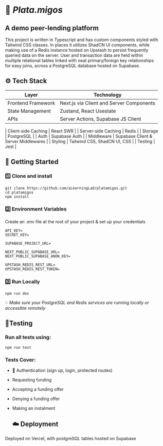 # 💸 *Plata.migos* 

## A demo peer-lending platform  
This project is written in Typescript and has custom components styled with Tailwind CSS classes.
In places it utilizes ShadCN UI components, while making use of a Redis instance hosted on Upstash to persist frequently queried data on the server.
User and transaction data are held within multiple relational tables linked with neat primary/foreign key relationships for easy joins, across a PostgreSQL database hosted on Supabase.

 ## ⚙️ Tech Stack
| **Layer**          | **Technology**             |
|---------------------|----------------------------|
| Frontend Framework    | Next.js via Client and Server Components      |
| State Management    | Zustand, React Usestate      |
| APIs    | Server Actions, Supabase JS Client      |

| Client-side Caching   | React SWR     |
| Server-side Caching   | Redis     |
| Storage    | PostgreSQL      |
| Auth    | Supabase Auth    |
| Middleware   | Supabase Client & Server Middlewares   |
| Styling    | Tailwind CSS, ShadCN UI, CSS    |
| Testing    | Jest    |

## 🚀 Getting Started
### :one: Clone and install
```
git clone https://github.com/aLearningLad/platamigos.git
cd platamigos
npm install
```

### :two: Environment Variables
Create an .env file at the root of your project & set up your credentials
```
API_KEY=
SECRET_KEY=

SUPABASE_PROJECT_URL=

NEXT_PUBLIC_SUPABASE_URL=
NEXT_PUBLIC_SUPABASE_ANON_KEY=

UPSTASH_REDIS_REST_URL=
UPSTASH_REDIS_REST_TOKEN=
```

### :three: Run Locally
```
npm run dev
```
💡 *Make sure your PostgreSQL and Redis services are running locally or accessible remotely*

## 🧪Testing
### Run all tests using:
```
npm run test
```

### Tests Cover:  
* 🔐 Authentication (sign up, login, protected routes)
* Requesting funding
* Accepting a funding offer
* Denying a funding offer
* Making an instalment

  ## ☁️ Deployment
Deployed on Vercel, with postgreSQL tables hosted on Supabase





